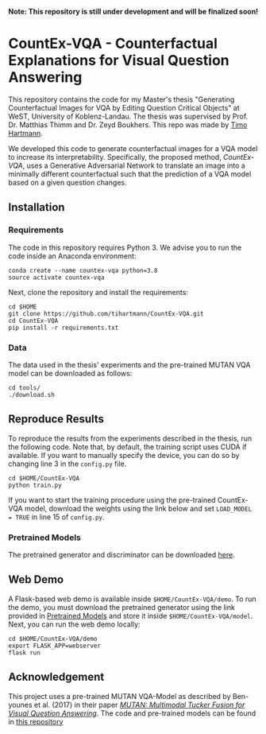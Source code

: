 **Note: This repository is still under development and will be finalized soon!**

# CountEx-VQA - Counterfactual Explanations for Visual Question Answering
This repository contains the code for my Master's thesis "Generating Counterfactual Images for VQA by Editing Question Critical Objects" at WeST, University of Koblenz-Landau.
The thesis was supervised by Prof. Dr. Matthias Thimm and Dr. Zeyd Boukhers. This repo was made by [Timo Hartmann](https://www.researchgate.net/profile/Timo-Hartmann-3). 

We developed this code to generate counterfactual images for a VQA model to increase its interpretability. Specifically, the proposed method, *CountEx-VQA*, uses a Generative Adversarial Network to translate an image into a minimally different counterfactual such that the prediction of a VQA model based on a given question changes. 

## Installation

### Requirements
The code in this repository requires Python 3. We advise you to run the code inside an Anaconda environment:

```
conda create --name countex-vqa python=3.8
source activate countex-vqa
```

Next, clone the repository and install the requirements:

```
cd $HOME
git clone https://github.com/tihartmann/CountEx-VQA.git
cd CountEx-VQA
pip install -r requirements.txt
```
### Data
The data used in the thesis' experiments and the pre-trained MUTAN VQA model can be downloaded as follows:
```
cd tools/
./download.sh

```


## Reproduce Results
To reproduce the results from the experiments described in the thesis, run the following code. Note that, by default, the training script uses CUDA if available. 
If you want to manually specify the device, you can do so by changing line 3 in the ```config.py``` file. 

```
cd $HOME/CountEx-VQA
python train.py
```

If you want to start the training procedure using the pre-trained CountEx-VQA model, download the weights using the link below and set ```LOAD_MODEL = TRUE``` in line 15 of ```config.py```.

### Pretrained Models
The pretrained generator and discriminator can be downloaded [here](https://drive.google.com/drive/folders/1i5D6dDg-6wAiToT4QnlxIC5oElVc5XyF?usp=sharing).

## Web Demo
A Flask-based web demo is available inside ```$HOME/CountEx-VQA/demo```. To run the demo, you must download the pretrained generator using the link provided in [Pretrained Models](#pretrained-models) and store it inside ```$HOME/CountEx-VQA/model```. Next, you can run the web demo locally:
```
cd $HOME/CountEx-VQA/demo
export FLASK_APP=webserver
flask run
```

## Acknowledgement
This project uses a pre-trained MUTAN VQA-Model as described by Ben-younes et al. (2017) in their paper [*MUTAN: Multimodal Tucker Fusion for Visual Question Answering*](https://arxiv.org/abs/1705.06676).
The code and pre-trained models can be found in [this repository](https://github.com/Cadene/vqa.pytorch)
